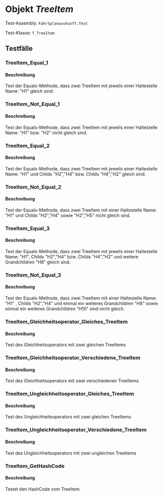 # Objekt *TreeItem*

Test-Assembly: `Fahrtplanauskunft.Test`

Test-Klasse: `T_TreeItem`

## Testfälle

### TreeItem_Equal_1

#### Beschreibung

Test der Equals-Methode, dass zwei TreeItem mit jeweils einer Haltestelle Name: "H1" gleich sind.

### TreeItem_Not_Equal_1

#### Beschreibung

Test der Equals-Methode, dass zwei TreeItem mit jeweils einer Haltestelle Name: "H1" bzw. "H2" nicht gleich sind.

### TreeItem_Equal_2

#### Beschreibung

Test der Equals-Methode, dass zwei TreeItem mit jeweils einer Haltestelle Name: "H1" und Childs "H2","H4" bzw. Childs "H4","H2" gleich sind.

### TreeItem_Not_Equal_2

#### Beschreibung

Test der Equals-Methode, dass zwei TreeItem mit einer Haltestelle Name: "H1" und Childs "H2","H4" sowie "H2","H5" nicht gleich sind.

### TreeItem_Equal_3

#### Beschreibung

Test der Equals-Methode, dass zwei TreeItem mit jeweils einer Haltestelle Name: "H1", Childs "H2","H4" bzw. Childs "H4","H2" und weitere Grandchildren "H8" gleich sind.

### TreeItem_Not_Equal_3

#### Beschreibung

Test der Equals-Methode, dass zwei TreeItem mit einer Haltestelle Name: "H1" , Childs "H2","H4" und einmal ein weiteres Grandchildren "H8"  sowie einmal ein weiteres Grandchildren "H10" sind nicht gleich.

### TreeItem_Gleichheitsoperator_Gleiches_TreeItem

#### Beschreibung

Test des Gleichheitsoperators mit zwei gleichen TreeItems

### TreeItem_Gleichheitsoperator_Verschiedene_TreeItem

#### Beschreibung

Test des Gleichheitsoperators mit zwei verschiedenen TreeItems

### TreeItem_Ungleichheitsoperator_Gleiches_TreeItem

#### Beschreibung

Test des Ungleichheitsoperators mit zwei gleichen TreeItems

### TreeItem_Ungleichheitsoperator_Verschiedene_TreeItem

#### Beschreibung

Test des Ungleichheitsoperators mit zwei ungleichen TreeItems

### TreeItem_GetHashCode

#### Beschreibung

Testet den HashCode vom TreeItem